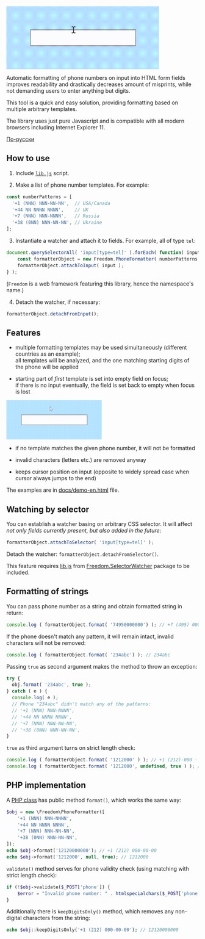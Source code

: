 <img src="https://raw.githubusercontent.com/1234ru/phone-formatter/master/docs/live-en.gif" width="400" align="center">

Automatic formatting of phone numbers on input into HTML form fields improves 
readability and drastically decreases amount of misprints,
while not demanding users to enter anything but digits.

This tool is a quick and easy solution, providing formatting based on multiple arbitrary 
templates.

The library uses just pure Javascript and is compatible with all modern browsers including Internet Explorer 11.

[По-русски](../README.md)


## How to use

1. Include [`lib.js`](../lib.js) script.  

2. Make a list of phone number templates. For example:

```javascript
const numberPatterns = [
  '+1 (NNN) NNN-NN-NN',  // USA/Canada
  '+44 NN NNNN NNNN',    // UK
  '+7 (NNN) NNN-NNNN',   // Russia
  '+38 (0NN) NNN-NN-NN', // Ukraine
];
```

3. Instantiate a watcher and attach it to fields. For example, all of type `tel`:

```javascript
document.querySelectorAll( 'input[type=tel]' ).forEach( function( input ) {
    const formatterObject = new Freedom.PhoneFormatter( numberPatterns );
    formatterObject.attachToInput( input );
} );
```

(`Freedom` is a web framework featuring this library, hence the namespace's name.)

4. Detach the watcher, if necessary: 
   
```javascript
formatterObject.detachFromInput();
```


## Features


* multiple formatting templates may be used simultaneously (different countries as an 
  example);  
all templates will be analyzed, and the one matching starting digits of the phone will be 
  applied  

* starting part of *first* template is set into empty field on focus;  
if there is no input eventually, the field is set back to empty when focus is lost    
<img src="https://raw.githubusercontent.com/1234ru/phone-formatter/master/docs/blank-input-en.gif" width="250" align="center">

* if no template matches the given phone number, it will not be formatted 

* invalid characters (letters etc.) are removed anyway

* keeps cursor position on input (opposite to widely spread case when cursor always jumps to the end)  

The examples are in [docs/demo-en.html](docs/demo-en.html) file.


## Watching by selector

You can establish a watcher basing on arbitrary CSS selector. It will affect *not only 
fields currently present, but also added in the future*:

```javascript
formatterObject.attachToSelector( 'input[type=tel]' );
```

Detach the watcher: `formatterObject.detachFromSelector()`.

This feature requires 
[lib.js](https://github.com/1234ru/selector-watcher/blob/master/lib.js)
from 
[Freedom.SelectorWatcher](https://github.com/1234ru/selector-watcher)
package to be included.


## Formatting of strings

You can pass phone number as a string and obtain formatted string in return:

```javascript
console.log ( formatterObject.format( '74950000000') ); // +7 (495) 000-00-00
```

If the phone doesn't match any pattern, it will remain intact, invalid characters will 
not be removed:

```javascript
console.log ( formatterObject.format( '234abc') ); // 234abc
```

Passing `true` as second argument makes the method to throw an exception: 

```javascript
try {
  obj.format( '234abc', true );
} catch ( e ) {
  console.log( e );
  // Phone "234abc" didn't match any of the patterns:
  // '+1 (NNN) NNN-NNNN',
  // '+44 NN NNNN NNNN',
  // '+7 (NNN) NNN-NN-NN',
  // '+38 (0NN) NNN-NN-NN',
}
```

`true` as third argument turns on strict length check: 

```javascript
console.log ( formatterObject.format( '1212000' ) ); // +1 (212)-000 - phone is formatted
console.log ( formatterObject.format( '1212000', undefined, true ) ); // 1212000 - phone isn't formatted
```


## PHP implementation

A [PHP class](class.php) has public method `format()`, which works the same way:

```php
$obj = new \Freedom\PhoneFormatter([
    '+1 (NNN) NNN-NNNN',
    '+44 NN NNNN NNNN',
    '+7 (NNN) NNN-NN-NN',
    '+38 (0NN) NNN-NN-NN',
]);
echo $obj->format('12120000000'); // +1 (212) 000-00-00
echo $obj->format('1212000', null, true); // 1212000
```

`validate()` method serves for phone validity check (using matching with strict length check):

```php
if (!$obj->validate($_POST['phone']) {
    $error = "Invalid phone number: " . htmlspecialchars($_POST['phone']);
}
```

Additionally there is `keepDigitsOnly()` method, which removes any non-digital 
characters from the string:

```php
echo $obj::keepDigitsOnly('+1 (212) 000-00-00'); // 12120000000
```